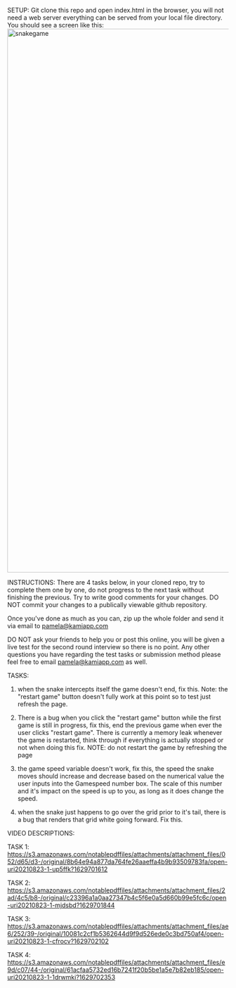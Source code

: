 SETUP:
Git clone this repo and open index.html in the browser, you will not need a web server everything can be served from your local file directory.
You should see a screen like this:
<img width="1238" alt="snakegame" src="https://user-images.githubusercontent.com/10645019/130399846-0c34eaa7-8f99-4bbd-924e-e57fb1ec6c78.png">

INSTRUCTIONS:
There are 4 tasks below, in your cloned repo, try to complete them one by one, do not progress to the next task without finishing the previous. Try to write good comments for your changes. DO NOT commit your changes to a publically viewable github repository.

Once you've done as much as you can, zip up the whole folder and send it via email to pamela@kamiapp.com

DO NOT ask your friends to help you or post this online, you will be given a live test for the second round interview so there is no point.
Any other questions you have regarding the test tasks or submission method please feel free to email pamela@kamiapp.com as well.

TASKS:

1. when the snake intercepts itself the game doesn't end, fix this. Note: the "restart game" button doesn't fully work at this point so to test just refresh the page.

2. There is a bug when you click the "restart game" button while the first game is still in progress, fix this, end the previous game when ever the user clicks "restart game". There is currently a memory leak whenever the game is restarted, think through if everything is actually stopped or not when doing this fix. NOTE: do not restart the game by refreshing the page

3. the game speed variable doesn't work, fix this, the speed the snake moves should increase and decrease based on the numerical value the user inputs into the Gamespeed number box. The scale of this number and it's impact on the speed is up to you, as long as it does change the speed.

4. when the snake just happens to go over the grid prior to it's tail, there is a bug that renders that grid white going forward. Fix this.

VIDEO DESCRIPTIONS:

TASK 1:
https://s3.amazonaws.com/notablepdffiles/attachments/attachment_files/052/d65/d3-/original/8b64e94a877da764fe26aaeffa4b9b93509783fa/open-uri20210823-1-up5ffk?1629701612

TASK 2:
https://s3.amazonaws.com/notablepdffiles/attachments/attachment_files/2ad/4c5/b8-/original/c23396a1a0aa27347b4c5f6e0a5d660b99e5fc6c/open-uri20210823-1-mjdsbd?1629701844

TASK 3:
https://s3.amazonaws.com/notablepdffiles/attachments/attachment_files/ae6/252/39-/original/10081c2cf1b5362644d9f9d526ede0c3bd750af4/open-uri20210823-1-cfrocv?1629702102

TASK 4:
https://s3.amazonaws.com/notablepdffiles/attachments/attachment_files/e9d/c07/44-/original/61acfaa5732ed16b7241f20b5be1a5e7b82eb185/open-uri20210823-1-1drwmki?1629702353
